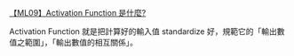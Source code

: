 [【ML09】Activation Function 是什麼?](https://medium.com/%E6%B7%B1%E6%80%9D%E5%BF%83%E6%80%9D/ml08-activation-function-%E6%98%AF%E4%BB%80%E9%BA%BC-15ec78fa1ce4)

Activation Function 就是把計算好的輸入值 standardize 好，規範它的「輸出數值之範圍」，「輸出數值的相互關係」。